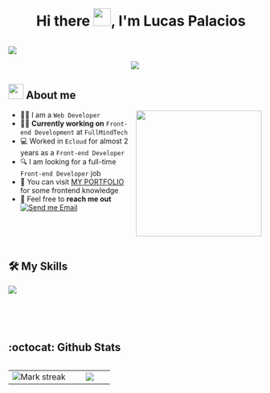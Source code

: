 

<!--h1 without bottom border-->

<div id="user-content-toc">
  <ul align="center">
    <summary><h1 style="display: inline-block">Hi there <img src="https://media.giphy.com/media/hvRJCLFzcasrR4ia7z/giphy.gif" width="35">, I'm Lucas Palacios</h1></summary>
  </ul>
</div>

<!--horizontal divider(gradiant)-->
<img src="https://user-images.githubusercontent.com/73097560/115834477-dbab4500-a447-11eb-908a-139a6edaec5c.gif">

<p align="center">
  <a href="https://github.com/DenverCoder1/readme-typing-svg"><img src="https://readme-typing-svg.herokuapp.com?font=Time+New+Roman&color=%2336BCF7&size=25&center=true&vCenter=true&width=600&height=100&lines=Welcome+to+my+Github;Frontend+Developer"></a>
</p> 

<!--About Me-->

## <picture><img src = "https://github.com/7oSkaaa/7oSkaaa/blob/main/Images/about_me.gif?raw=true" width = 30px></picture> About me

<picture> <img align="right" src="https://github.com/7oSkaaa/7oSkaaa/blob/main/Images/Right_Side.gif?raw=true" width = 250px></picture>

- 👨‍💻 I am a `Web Developer`
- :technologist: **Currently working on** `Front-end Development` at `FullMindTech`
- :computer: Worked in `Ecloud` for almost 2 years as a `Front-end Developer`
- :mag: I am looking for a full-time `Front-end Developer` job
- :file_folder: You can visit [MY PORTFOLIO](https://portfolio-palacios-lucas.vercel.app/) for some frontend knowledge
- :email: Feel free to **reach me out** [![Send me Email](https://img.shields.io/static/v1?label=email&amp;message=LucasPalacios&amp;color=1041c2&amp;style=flat-square)](mailto:lucasfpalacios@gmail.com)

<br>
<br>
<br>
<h2> 🛠️ My Skills</h2>
<!--tech stack icons-->
<p align="left">
  <a href="https://skillicons.dev">
    <img src="https://skillicons.dev/icons?i=vue,nuxt,react,next,css,html,js,ts,astro,git,github,gitlab,py,docker,materialui,bootstrap,tailwind,postman,vscode,apple,windows,figma&perline=12" />
  </a>
</p>

<br>
<br>
<br>

<h2> :octocat: Github Stats</h2>
<!--- stats & Trophy (start) -->
<p align="center">
  <!--- stats (start) -->
<table align="left">
<tr border="none">
<td width="60%" align="center">

<!--  <img  align="center"  src="https://github-readme-stats.vercel.app/api?username=unsimpledev&theme=dark&show_icons=true&count_private=true" />
  <br></br> -->
  <img  title="🔥 Get streak stats for your profile at git.io/streak-stats" alt="Mark streak" src="https://github-readme-streak-stats.herokuapp.com/?user=unsimpledev&theme=dark&hide_border=false" /> 
</td>

<td width="40%" align="center">

  <img  align="center"  src="https://github-readme-stats.anuraghazra1.vercel.app/api/top-langs/?username=lucasfpalacios&theme=dark&hide_border=false&no-bg=true&no-frame=true&langs_count=10"/>

  </td>
</tr>
</table>
